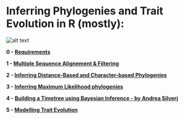 # Inferring Phylogenies and Trait Evolution in R (mostly):

![alt text](https://evolution.berkeley.edu/wp-content/uploads/2021/11/YAH_eurayotes_05_YAH_eurayotes.png)

**0 - [Requirements](https://github.com/for-giobbe/Rphy/blob/main/markdowns/0.md)**

**1 - [Multiple Sequence Alignement & Filtering](https://github.com/for-giobbe/Rphy/blob/main/markdowns/1.md)**

**2 - [Inferring Distance-Based and Character-based Phylogenies](https://github.com/for-giobbe/Rphy/blob/main/markdowns/2.md)**

**3 - [Inferring Maximum Likelihood phylogenies](https://github.com/for-giobbe/Rphy/blob/main/markdowns/3.md)**

**4 - [Building a Timetree using Bayesian Inference - by Andrea Silverj](https://github.com/for-giobbe/Rphy/blob/main/markdowns/4.md)**

**5 - [Modelling Trait Evolution](https://github.com/for-giobbe/Rphy/blob/main/markdowns/5.md)**
